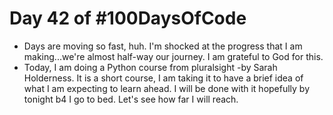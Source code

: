 # Day 42 of #100DaysOfCode
- Days are moving so fast, huh. I'm shocked at the progress that I am making...we're almost half-way our journey. I am grateful to God for this.
- Today, I am doing a Python course from pluralsight -by Sarah Holderness. It is a short course, I am taking it to have a brief idea of what I am expecting to learn ahead. I will be done with it hopefully by tonight b4 I go to bed. Let's see how far I will reach.
